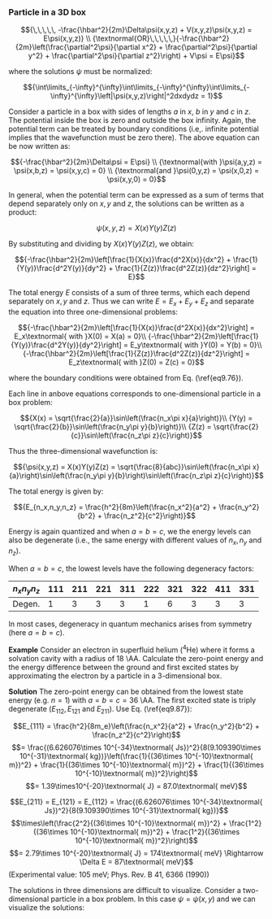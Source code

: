 
### Particle in a 3D box

$${\,\,\,\,\, -\frac{\hbar^2}{2m}\Delta\psi(x,y,z) + V(x,y,z)\psi(x,y,z) = E\psi(x,y,z)} \\ 
{\textnormal{OR}\,\,\,\,\,}{-\frac{\hbar^2}{2m}\left(\frac{\partial^2\psi}{\partial x^2} + \frac{\partial^2\psi}{\partial y^2} + \frac{\partial^2\psi}{\partial z^2}\right) + V\psi = E\psi}$$

where the solutions $\psi$ must be normalized:

$${\int\limits_{-\infty}^{\infty}\int\limits_{-\infty}^{\infty}\int\limits_{-\infty}^{\infty}\left|\psi(x,y,z)\right|^2dxdydz = 1}$$

Consider a particle in a box with sides of lengths $a$ in $x$, $b$ in $y$ and $c$ in $z$. The potential inside the box is zero and outside the box infinity. Again, the potential term can be treated by boundary conditions (i.e,. infinite potential implies that the wavefunction must be zero there). The above equation can be now written as:


$${-\frac{\hbar^2}{2m}\Delta\psi = E\psi} \\
{\textnormal{with }\psi(a,y,z) = \psi(x,b,z) = \psi(x,y,c) = 0} \\
{\textnormal{and }\psi(0,y,z) = \psi(x,0,z) = \psi(x,y,0) = 0}$$



In general, when the potential term can be expressed as a sum of terms that depend separately only on $x, y$ and $z$, the solutions can be written as a product:

$${\psi(x,y,z) = X(x)Y(y)Z(z)}$$

By substituting and dividing by $X(x)Y(y)Z(z)$, we obtain:

$${-\frac{\hbar^2}{2m}\left[\frac{1}{X(x)}\frac{d^2X(x)}{dx^2} + \frac{1}{Y(y)}\frac{d^2Y(y)}{dy^2} + \frac{1}{Z(z)}\frac{d^2Z(z)}{dz^2}\right] = E}$$

The total energy $E$ consists of a sum of three terms, which each depend separately on $x, y$ and $z$. Thus we can write $E = E_x + E_y + E_z$ and separate the equation into three one-dimensional problems:

$${-\frac{\hbar^2}{2m}\left[\frac{1}{X(x)}\frac{d^2X(x)}{dx^2}\right] = E_x\textnormal{ with }X(0) = X(a) = 0}\\
{-\frac{\hbar^2}{2m}\left[\frac{1}{Y(y)}\frac{d^2Y(y)}{dy^2}\right] = E_y\textnormal{ with }Y(0) = Y(b) = 0}\\
{-\frac{\hbar^2}{2m}\left[\frac{1}{Z(z)}\frac{d^2Z(z)}{dz^2}\right] = E_z\textnormal{ with }Z(0) = Z(c) = 0}$$

where the boundary conditions were obtained from Eq. (\ref{eq9.76}).


Each line in anbove equations corresponds to one-dimensional particle in a box problem:

$${X(x) = \sqrt{\frac{2}{a}}\sin\left(\frac{n_x\pi x}{a}\right)}\\
{Y(y) = \sqrt{\frac{2}{b}}\sin\left(\frac{n_y\pi y}{b}\right)}\\
{Z(z) = \sqrt{\frac{2}{c}}\sin\left(\frac{n_z\pi z}{c}\right)}$$

Thus the three-dimensional wavefunction  is:

$${\psi(x,y,z) = X(x)Y(y)Z(z) = \sqrt{\frac{8}{abc}}\sin\left(\frac{n_x\pi x}{a}\right)\sin\left(\frac{n_y\pi y}{b}\right)\sin\left(\frac{n_z\pi z}{c}\right)}$$

The total energy is given by:

$${E_{n_x,n_y,n_z} = \frac{h^2}{8m}\left(\frac{n_x^2}{a^2} + \frac{n_y^2}{b^2} + \frac{n_z^2}{c^2}\right)}$$

Energy is again quantized and when $a = b = c$, we the energy levels can also be degenerate (i.e., the same energy with different values of $n_x, n_y$ and $n_z$).

When $a = b = c$, the lowest levels have the following degeneracy factors:

| $n_x n_y n_z$ | 111 | 211 | 221 | 311 | 222 | 321 | 322 | 411 | 331 |
|---------------|-----|-----|-----|-----|-----|-----|-----|-----|-----|
| Degen.        | 1   | 3   | 3   | 3   | 1   | 6   | 3   | 3   | 3   |


In most cases, degeneracy in quantum mechanics arises from symmetry (here $a = b = c$).

**Example** Consider an electron in superfluid helium ($^4$He) where it forms a solvation cavity with a radius of 18 \AA. Calculate the zero-point energy and the energy difference between the ground and first excited states by approximating the electron by a particle in a 3-dimensional box.

**Solution** The zero-point energy can be obtained from the lowest state energy (e.g. $n = 1$) with $a = b = c = 36$ \AA. The first excited state is triply degenerate ($E_{112}, E_{121}$ and $E_{211}$). Use Eq. (\ref{eq9.87}):

$$E_{111} = \frac{h^2}{8m_e}\left(\frac{n_x^2}{a^2} + \frac{n_y^2}{b^2} + \frac{n_z^2}{c^2}\right)$$
$$= \frac{(6.626076\times 10^{-34}\textnormal{ Js})^2}{8(9.109390\times 10^{-31}\textnormal{ kg})}\left(\frac{1}{(36\times 10^{-10}\textnormal{ m})^2} + \frac{1}{(36\times 10^{-10}\textnormal{ m})^2} + \frac{1}{(36\times 10^{-10}\textnormal{ m})^2}\right)$$
$$= 1.39\times10^{-20}\textnormal{ J} = 87.0\textnormal{ meV}$$


$$E_{211} = E_{121} = E_{112} = \frac{(6.626076\times 10^{-34}\textnormal{ Js})^2}{8(9.109390\times 10^{-31}\textnormal{ kg})}$$
$$\times\left(\frac{2^2}{(36\times 10^{-10}\textnormal{ m})^2} + \frac{1^2}{(36\times 10^{-10}\textnormal{ m})^2} + \frac{1^2}{(36\times 10^{-10}\textnormal{ m})^2}\right)$$
$$= 2.79\times 10^{-20}\textnormal{ J} = 174\textnormal{ meV} \Rightarrow \Delta E = 87\textnormal{ meV}$$
(Experimental value: 105 meV; Phys. Rev. B 41, 6366 (1990))


The solutions in three dimensions are difficult to visualize. Consider a two-dimensional particle in a box problem. In this case $\psi = \psi(x, y)$ and we can visualize the solutions:

